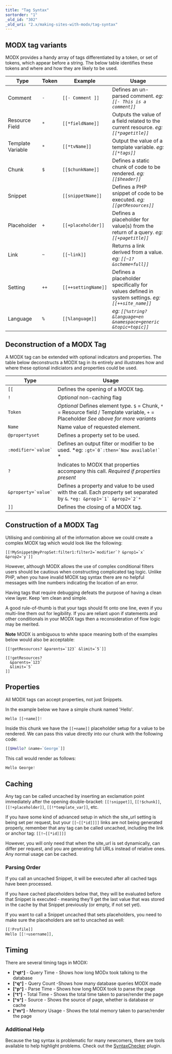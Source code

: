 ```yaml
---
title: "Tag Syntax"
sortorder: "1"
_old_id: "302"
_old_uri: "2.x/making-sites-with-modx/tag-syntax"
---
```


## MODX tag variants

MODX provides a handy array of tags differentiated by a token, or set of tokens, which appear before a string. The below table identifies these tokens and where and how they are likely to be used. 


| Type              	| Token 	| Example             	| Usage                                                                                             	|
|------------------- |------- | --------------------- | --------------------------------------------------------------------------------------------------- |
| Comment           	| `-`   	| `[[- Comment ]]`    	| Defines an un-parsed comment.  *eg: `[[- This is a comment]]`*                                     	|
| Resource Field    	| `*`   	| `[[*fieldName]]`    	| Outputs the value of a field related to the current resource.  *eg: `[[*pagetitle]]`*             	|
| Template Variable 	| `*`   	| `[[*tvName]]`       	| Output the value of a template variable.  *eg: `[[*tags]]`*                                        	|
| Chunk             	| `$`   	| `[[$chunkName]]`    	| Defines a static chunk of code to be rendered.  *eg: `[[$header]]`*                                	|
| Snippet           	|       	| `[[snippetName]]`   	| Defines a PHP snippet of code to be executed.  *eg: `[[getResources]]`*                            	|
| Placeholder       	| `+`   	| `[[+placeholder]]`  	| Defines a placeholder for value(s) from the return of a query.  *eg: `[[+pagetitle]]`*             	|
| Link              	| `~`   	| `[[~link]]`         	| Returns a link derived from a value.  *eg: `[[~1? &scheme=full]]`*                                	|
| Setting           	| `++`  	| `[[++settingName]]` 	| Defines a placeholder specifically for values defined in system settings.  *eg: `[[++site_name]]`* 	|
| Language          	| `%`   	| `[[%language]]`     	| *eg: `[[%string? &language=en &namespace=generic &topic=topic]]`*                                 	|

## Deconstruction of a MODX Tag

A MODX tag can be extended with optional indicators and properties. The table below deconstructs a MODX tag in its entirely and illustrates how and where these optional indiciators and properties could be used.

| Type                      	| Usage                                                                                                                                     	|
| --------------------------- | ---------------------------- |
| `[[`                      	| Defines the opening of a MODX tag.                                                                                                        	|
| `!`                       	| *Optional* non-caching flag                                                                                                               	|
| `Token`                   	| *Optional* Defines element type.  `$` = Chunk,  `*` = Resource field / Template variable,  `+` = Placeholder *See above for more variants* 	|
| `Name`                    	| Name value of requested element.                                                                                                          	|
| `@propertyset`            	| Defines a property set to be used.                                                                                                        	|
| ``` :modifier=`value` ``` 	| Defines an output filter or modifier to be used. *eg:  ``` :gt=`0`:then=`Now available!`  ``` *                                           	|
| `?`                       	| Indicates to MODX that properties accompany this call.  *Required if properties present*                                                  	|
| ``` &property=`value` ``` 	| Defines a property and value to be used with the call. Each property set separated by `&`.  ``` *eg: &prop1=`1` &prop2=`2`* ```           	|
| `]]`                      	| Defines the closing of a MODX tag.                                                                                                        	|

## Construction of a MODX Tag

Utilising and combining all of the information above we could create a complex MODX tag which would look like the following:

```
[[!MySnippet@myPropSet:filter1:filter2=`modifier`? &prop1=`x` &prop2=`y`]]
```

However, although MODX allows the use of complex conditional filters users should be cautious when constructing complicated tag logic. Unlike PHP, when you have invalid MODX tag syntax there are no helpful messages with line numbers indicating the location of an error. 

Having tags that require debugging defeats the purpose of having a clean view layer. Keep 'em clean and simple. 

A good rule-of-thumb is that your tags should fit onto one line, even if you multi-line them out for legibility. If you are reliant upon if statements and other conditionals in your MODX tags then a reconsideration of flow logic may be merited. 

**Note** MODX is ambiguous to white space meaning both of the examples below would also be acceptable:

```
[[!getResources? &parents=`123` &limit=`5`]]

[[!getResources?
  &parents=`123`
  &limit=`5`
]]
```

## Properties

All MODX tags can accept properties, not just Snippets. 

In the example below we have a simple chunk named 'Hello'.

``` php
Hello [[+name]]!
```

Inside this chunk we have the `[[+name]]` placeholder setup for a value to be rendered. We can pass this value directly into our chunk with the following code:

``` php
[[$Hello? &name=`George`]]
```

This call would render as follows: 

``` php
Hello George!
```

## Caching

Any tag can be called uncached by inserting an exclamation point immediately after the opening double-bracket: 
`[[!snippet]]`, `[[!$chunk]]`, `[[!+placeholder]]`, `[[!*template_var]]`, etc.

If you have some kind of advanced setup in which the site_url setting is being set per request, but your `[[~[[*id]]]]` links are not being generated properly, remember that any tag can be called uncached, including the link or anchor tag: `[[!~[[*id]]]]`

However, you will only need that when the site\_url is set dynamically, can differ per request, and you are generating full URLs instead of relative ones. Any normal usage can be cached.

### Parsing Order

If you call an uncached Snippet, it will be executed after all cached tags have been processed.

If you have cached placeholders below that, they will be evaluated before that Snippet is executed - meaning they'll get the last value that was stored in the cache by that Snippet previously (or empty, if not set yet).

If you want to call a Snippet uncached that sets placeholders, you need to make sure the placeholders are set to uncached as well:

``` php
[[!Profile]]
Hello [[!+username]],
```

## Timing

There are several timing tags in MODX:

- **\[^qt^\]** - Query Time - Shows how long MODx took talking to the database
- **\[^q^\]** - Query Count -Shows how many database queries MODX made
- **\[^p^\]** - Parse Time - Shows how long MODX took to parse the page
- **\[^t^\]** - Total Time - Shows the total time taken to parse/render the page
- **\[^s^\]** - Source - Shows the source of page, whether is database or cache
- **\[^m^\]** - Memory Usage - Shows the total memory taken to parse/render the page

### Additional Help

Because the tag syntax is problematic for many newcomers, there are tools available to help highlight problems. Check out the [SyntaxChecker](http://modx.com/extras/package/syntaxchecker) plugin.

